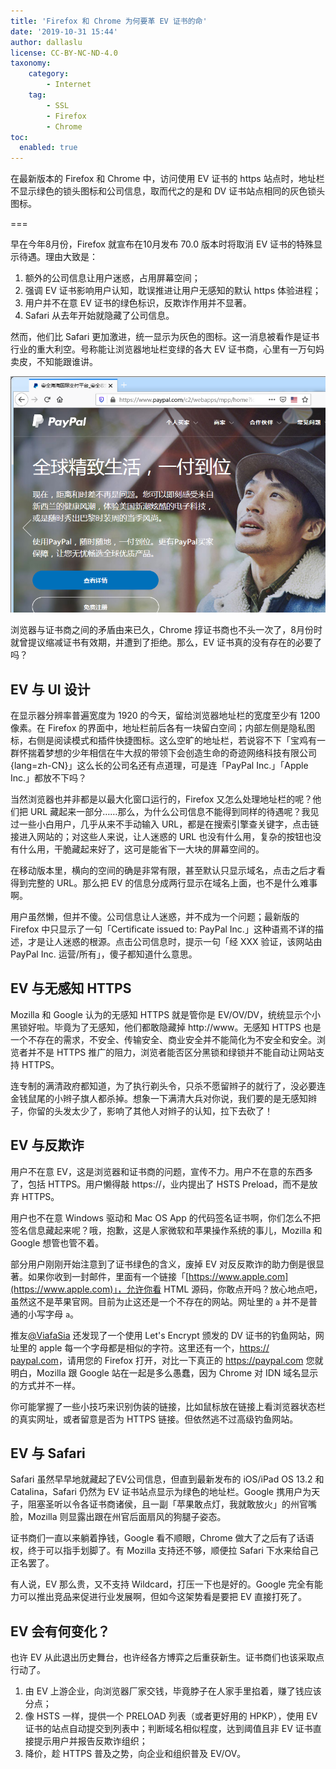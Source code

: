 ```yaml
---
title: 'Firefox 和 Chrome 为何要革 EV 证书的命'
date: '2019-10-31 15:44'
author: dallaslu
license: CC-BY-NC-ND-4.0
taxonomy:
    category:
        - Internet
    tag:
        - SSL
        - Firefox
        - Chrome
toc:
  enabled: true
---
```


在最新版本的 Firefox 和 Chrome 中，访问使用 EV 证书的 https 站点时，地址栏不显示绿色的锁头图标和公司信息，取而代之的是和 DV 证书站点相同的灰色锁头图标。

===

早在今年8月份，Firefox 就宣布在10月发布 70.0 版本时将取消 EV 证书的特殊显示待遇。理由大致是：

1. 额外的公司信息让用户迷惑，占用屏幕空间；
2. 强调 EV 证书影响用户认知，耽误推进让用户无感知的默认 https 体验进程；
3. 用户并不在意 EV 证书的绿色标识，反欺诈作用并不显著。
4. Safari 从去年开始就隐藏了公司信息。

然而，他们比 Safari 更加激进，统一显示为灰色的图标。这一消息被看作是证书行业的重大利空。号称能让浏览器地址栏变绿的各大 EV 证书商，心里有一万句妈卖皮，不知能跟谁讲。

![firefox-paypal](firefox-paypal.png "firefox-paypal")

浏览器与证书商之间的矛盾由来已久，Chrome 㨃证书商也不头一次了，8月份时就曾提议缩减证书有效期，并遭到了拒绝。那么，EV 证书真的没有存在的必要了吗？

## EV 与 UI 设计

在显示器分辨率普遍宽度为 1920 的今天，留给浏览器地址栏的宽度至少有 1200 像素。在 Firefox 的界面中，地址栏前后各有一块留白空间；内部左侧是隐私图标，右侧是阅读模式和插件快捷图标。这么空旷的地址栏，若说容不下「<span>宝鸡有一群怀揣着梦想的少年相信在牛大叔的带领下会创造生命的奇迹网络科技有限公司</span>{lang=zh-CN}」这么长的公司名还有点道理，可是连「PayPal Inc.」「Apple Inc.」都放不下吗？

当然浏览器也并非都是以最大化窗口运行的，Firefox 又怎么处理地址栏的呢？他们把 URL 藏起来一部分……那么，为什么公司信息不能得到同样的待遇呢？我见过一些小白用户，几乎从来不手动输入 URL，都是在搜索引擎查关键字，点击链接进入网站的；对这些人来说，让人迷惑的 URL 也没有什么用，复杂的按钮也没有什么用，干脆藏起来好了，这可是能省下一大块的屏幕空间的。

在移动版本里，横向的空间的确是非常有限，甚至默认只显示域名，点击之后才看得到完整的 URL。那么把 EV 的信息分成两行显示在域名上面，也不是什么难事啊。

用户虽然懒，但并不傻。公司信息让人迷惑，并不成为一个问题；最新版的 Firefox 中只显示了一句「Certificate issued to: PayPal Inc.」这种语焉不详的描述，才是让人迷惑的根源。点击公司信息时，提示一句「经 XXX 验证，该网站由 PayPal Inc. 运营/所有」，傻子都知道什么意思。

## EV 与无感知 HTTPS

Mozilla 和 Google 认为的无感知 HTTPS 就是管你是 EV/OV/DV，统统显示个小黑锁好啦。毕竟为了无感知，他们都敢隐藏掉 http://www。无感知 HTTPS 也是一个不存在的需求，不安全、传输安全、商业安全并不能简化为不安全和安全。浏览者并不是 HTTPS 推广的阻力，浏览者能否区分黑锁和绿锁并不能自动让网站支持 HTTPS。

连专制的满清政府都知道，为了执行剃头令，只杀不愿留辫子的就行了，没必要连金钱鼠尾的小辫子旗人都杀掉。想象一下满清大兵对你说，我们要的是无感知辫子，你留的头发太少了，影响了其他人对辫子的认知，拉下去砍了！

## EV 与反欺诈

用户不在意 EV，这是浏览器和证书商的问题，宣传不力。用户不在意的东西多了，包括 HTTPS。用户懒得敲 https://，业内提出了 HSTS Preload，而不是放弃 HTTPS。

用户也不在意 Windows 驱动和 Mac OS App 的代码签名证书啊，你们怎么不把签名信息藏起来呢？哦，抱歉，这是人家微软和苹果操作系统的事儿，Mozilla 和 Google 想管也管不着。

部分用户刚刚开始注意到了证书绿色的含义，废掉 EV 对反反欺诈的助力倒是很显著。如果你收到一封邮件，里面有一个链接「[https://www.apple.com](https://www.аpple.com)」，允许你看 HTML 源码，你敢点开吗？放心地点吧，虽然这不是苹果官网。目前为止这还是一个不存在的网站。网址里的 `а` 并不是普通的小写字母 `a`。

推友[@ViafaSia](https://twitter.com/ViafaSia/status/854051035580481536) 还发现了一个使用 Let's Encrypt 颁发的 DV 证书的钓鱼网站，网址里的 apple 每一个字母都是相似的字符。这里还有一个，<https://раураӏ.com>，请用您的 Firefox 打开，对比一下真正的 <https://paypal.com> 您就明白，Mozilla 跟 Google 站在一起是多么愚蠢，因为 Chrome 对 IDN 域名显示的方式并不一样。

你可能掌握了一些小技巧来识别伪装的链接，比如鼠标放在链接上看浏览器状态栏的真实网址，或者留意是否为 HTTPS 链接。但依然逃不过高级钓鱼网站。

## EV 与 Safari

Safari 虽然早早地就藏起了EV公司信息，但直到最新发布的 iOS/iPad OS 13.2 和 Catalina，Safari 仍然为 EV 证书站点显示为绿色的地址栏。Google 携用户为天子，阻塞圣听以令各证书商诸侯，且一副「苹果敢点灯，我就敢放火」的州官嘴脸，Mozilla 则显露出跟在州官后面扇风的狗腿子姿态。

证书商们一直以来躺着挣钱，Google 看不顺眼，Chrome 做大了之后有了话语权，终于可以指手划脚了。有 Mozilla 支持还不够，顺便拉 Safari 下水来给自己正名罢了。

有人说，EV 那么贵，又不支持 Wildcard，打压一下也是好的。Google 完全有能力可以推出竞品来促进行业发展啊，但如今这架势看是要把 EV 直接打死了。

## EV 会有何变化？

也许 EV 从此退出历史舞台，也许经各方博弈之后重获新生。证书商们也该采取点行动了。

1. 由 EV 上游企业，向浏览器厂家交钱，毕竟脖子在人家手里掐着，赚了钱应该分点；
2. 像 HSTS 一样，提供一个 PRELOAD 列表（或者更好用的 HPKP），使用 EV 证书的站点自动提交到列表中；判断域名相似程度，达到阈值且非 EV 证书直接提示用户并报告反欺诈组织；
3. 降价，趁 HTTPS 普及之势，向企业和组织普及 EV/OV。
